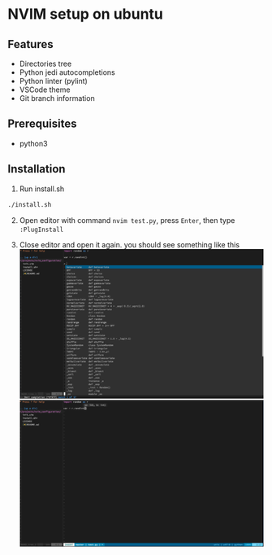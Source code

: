 # NVIM setup on ubuntu

## Features
- Directories tree
- Python jedi autocompletions
- Python linter (pylint)
- VSCode theme
- Git branch information

## Prerequisites

- python3

## Installation

1. Run install.sh

```bash
./install.sh
```

2. Open editor with command `nvim test.py`, press `Enter`, then type `:PlugInstall`

3. Close editor and open it again. you should see something like this
![plot](./img/preview1.png)
![plot](./img/preview2.png)
